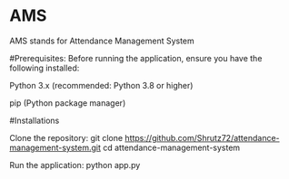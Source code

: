 # AMS
AMS stands for Attendance Management System

#Prerequisites:
 Before running the application, ensure you have the following installed:

   Python 3.x (recommended: Python 3.8 or higher)

   pip (Python package manager)

#Installations

Clone the repository:
git clone https://github.com/Shrutz72/attendance-management-system.git
cd attendance-management-system

Run the application:
python app.py



